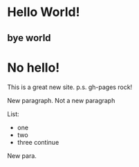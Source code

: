 # Hello World! 

## bye world 

# No hello!

This is a great new site.
p.s. gh-pages rock!

New paragraph. 
Not a new paragraph 

List: 
-  one 
-  two 
-  three
  continue
 
 
 New para. 

